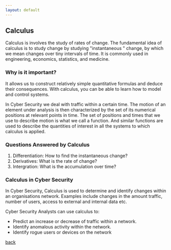 ```yaml
---
layout: default
---
```


## Calculus

Calculus is involves the study of rates of change. The fundamental idea of calculus is to study change by studying "instantaneous " change, by which we mean changes over tiny intervals of time. It is commonly used in engineering, economics, statistics, and medicine.

### Why is it important?

It allows us to construct relatively simple quantitative formulas and deduce their consequences. With calculus, you can be able to learn how to model and control systems.

In Cyber Security we deal with traffic within a certain time. The motion of an element under analysis is then characterized by the set of its numerical positions at relevant points in time. The set of positions and times that we use to describe motion is what we call a function. And similar functions are used to describe the quantities of interest in all the systems to which calculus is applied.

### Questions Answered by Calculus

1. Differentiation: How to find the instantaneous change?
2. Derivatives: What is the rate of change?
3. Intergration: What is the accumulation over time?

### Calculus in Cyber Security
In Cyber Security, Calculus is used to determine and identify changes within an organisations network. Examples include changes in the amount traffic, number of users, access to external and internal data etc.

Cyber Security Analysts can use calculus to:
*   Predict an increase or decrease of traffic within a network.
*   Identify anomalous activity within the network.
*   Identify rogue users or devices on the network

[back](./)
